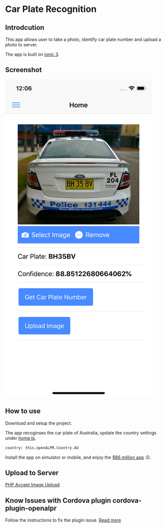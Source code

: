 # Car Plate Recognition

## Introdcution
This app allows user to take a photo, identify car plate number and upload a photo to server.

The app is built on [ionic 3](https://ionicframework.com/).

## Screenshot
![car plate recognition app screenshot](screenshot.png)

## How to use
Download and setup the project.

The app recoginses the car plate of Australia, update the country settings under [home.ts](/src/pages/home/home.ts).
```bash
country: this.openALPR.Country.AU
```
Install the app on simulator or mobile, and enjoy the [$86 million app](https://www.caradvice.com.au/350313/victoria-police-to-consider-implementing-86-million-live-video-anpr-system-for-patrol-cars/) :D.

## Upload to Server
[PHP Accept Image Upload](https://github.com/RogerShenAU/PHP-accept-image-upload)

## Know Issues with Cordova plugin cordova-plugin-openalpr
Follow the instructions to fix the plugin issue.
[Read more](https://github.com/iMicknl/cordova-plugin-openalpr#known-issues)
